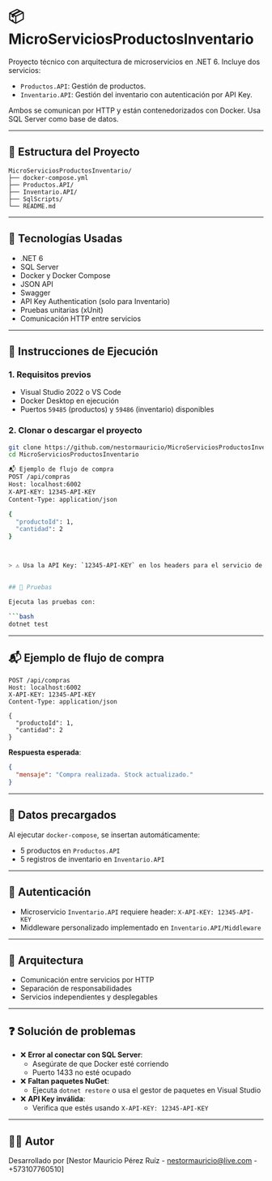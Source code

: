 # 📦 MicroServiciosProductosInventario

Proyecto técnico con arquitectura de microservicios en .NET 6. Incluye dos servicios:

- `Productos.API`: Gestión de productos.
- `Inventario.API`: Gestión del inventario con autenticación por API Key.

Ambos se comunican por HTTP y están contenedorizados con Docker. Usa SQL Server como base de datos.

---

## 📁 Estructura del Proyecto

```
MicroServiciosProductosInventario/
├── docker-compose.yml
├── Productos.API/
├── Inventario.API/
├── SqlScripts/
└── README.md
```

---

## 🧰 Tecnologías Usadas

- .NET 6
- SQL Server
- Docker y Docker Compose
- JSON API
- Swagger
- API Key Authentication (solo para Inventario)
- Pruebas unitarias (xUnit)
- Comunicación HTTP entre servicios

---

## 🚀 Instrucciones de Ejecución

### 1. Requisitos previos

- Visual Studio 2022 o VS Code
- Docker Desktop en ejecución
- Puertos `59485` (productos) y `59486` (inventario) disponibles

### 2. Clonar o descargar el proyecto

```bash
git clone https://github.com/nestormauricio/MicroServiciosProductosInventario.git
cd MicroServiciosProductosInventario

📬 Ejemplo de flujo de compra
POST /api/compras
Host: localhost:6002
X-API-KEY: 12345-API-KEY
Content-Type: application/json

{
  "productoId": 1,
  "cantidad": 2
}



> ⚠️ Usa la API Key: `12345-API-KEY` en los headers para el servicio de Inventario.


## 🧪 Pruebas

Ejecuta las pruebas con:

```bash
dotnet test
```

---

## 📬 Ejemplo de flujo de compra

```http
POST /api/compras
Host: localhost:6002
X-API-KEY: 12345-API-KEY
Content-Type: application/json

{
  "productoId": 1,
  "cantidad": 2
}
```

**Respuesta esperada**:

```json
{
  "mensaje": "Compra realizada. Stock actualizado."
}
```

---

## 📂 Datos precargados

Al ejecutar `docker-compose`, se insertan automáticamente:

- 5 productos en `Productos.API`
- 5 registros de inventario en `Inventario.API`

---

## 📄 Autenticación

- Microservicio `Inventario.API` requiere header: `X-API-KEY: 12345-API-KEY`
- Middleware personalizado implementado en `Inventario.API/Middleware`

---

## 🧩 Arquitectura

- Comunicación entre servicios por HTTP
- Separación de responsabilidades
- Servicios independientes y desplegables

---

## ❓ Solución de problemas

- ❌ **Error al conectar con SQL Server**:
  - Asegúrate de que Docker esté corriendo
  - Puerto 1433 no esté ocupado
- ❌ **Faltan paquetes NuGet**:
  - Ejecuta `dotnet restore` o usa el gestor de paquetes en Visual Studio
- ❌ **API Key inválida**:
  - Verifica que estés usando `X-API-KEY: 12345-API-KEY`

---

## 👨‍💻 Autor

Desarrollado por [Nestor Mauricio Pérez Ruíz - nestormauricio@live.com - +573107760510]
